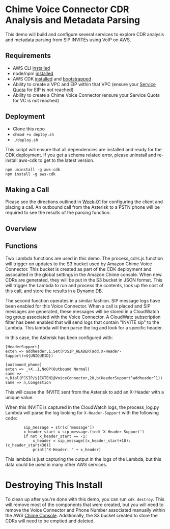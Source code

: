 # Chime Voice Connector CDR Analysis and Metadata Parsing

This demo will build and configure several services to explore CDR analysis and metadata parsing from SIP INVITEs using VoIP on AWS.

## Requirements
- AWS CLI [installed](https://docs.aws.amazon.com/cli/latest/userguide/install-cliv2-linux.html)
- node/npm [installed](https://github.com/nodesource/distributions/blob/master/README.md)
- AWS CDK [installed](https://docs.aws.amazon.com/cdk/latest/guide/getting_started.html) and [bootstrapped](https://docs.aws.amazon.com/cdk/latest/guide/bootstrapping.html)
- Ability to create a VPC and EIP within that VPC (ensure your [Service Quota](https://console.aws.amazon.com/servicequotas/) for EIP is not reached)
- Ability to create a Chime Voice Connector (ensure your Service Quota for VC is not reached)
## Deployment

- Clone this repo
- `chmod +x deploy.sh`
- `./deploy.sh`

This script will ensure that all dependencies are installed and ready for the CDK deployment.  If you get a schema related error, please uninstall and re-install aws-cdk to get to the latest version.  
```
npm uninstall -g aws-cdk
npm install -g aws-cdk
```

## Making a Call

Please see the directions outlined in [Week-01](https://github.com/aws-samples/building-with-amazon-chime/tree/main/week-01#configuring-a-client) for configuring the client and placing a call.  An outbound call from the Asterisk to a PSTN phone will be required to see the results of the parsing function.

## Overview

## Functions

Two Lambda functions are used in this demo.  The process_cdrs.js function will trigger on updates to the S3 bucket used by Amazon Chime Voice Connector.  This bucket is created as part of the CDK deployment and assocaited in the global settings in the Amazon Chime console.  When new CDRs are generated, they will be put in the S3 bucket in JSON format.  This will trigger the Lambda to run and process the contents, look up the cost of this call, and store the results in a Dynamo DB.

The second function operates in a similar fashion.  SIP message logs have been enabled for this Voice Connector.  When a call is placed and SIP messages are generated, these messages will be stored in a CloudWatch log group associated with the Voice Connector.  A CloudWatc subscription filter has been enabled that will send logs that contain "INVITE sip" to the Lambda.  This lambda will then parse the log and look for a specific header.  

In this case, the Asterisk has been configured with: 
```
[HeaderSupport]
exten => addheader,1,Set(PJSIP_HEADER(add,X-Header-Support)=${UNIQUEID})

[outbound_phone]
exten => _+X.,1,NoOP(Outbound Normal)
same => n,Dial(PJSIP/${EXTEN}@VoiceConnector,20,b(HeaderSupport^addheader^1))
same => n,Congestion
```

This will cause the INVITE sent from the Asterisk to add an X-Header with a unique value.  

When this INVITE is captured in the CloudWatch logs, the process_log.py Lambda will parse the log looking for `X-Header-Support` with the following code:

```
        sip_message = str(x['message'])
        x_header_start = sip_message.find('X-Header-Support')
        if not x_header_start == -1:
            x_header = sip_message[(x_header_start+18):(x_header_start+30)]
            print("X-Header: " + x_header)
```
This lambda is just capturing the output in the logs of the Lambda, but this data could be used in many other AWS services.

# Destroying This Install

To clean up after you're done with this demo, you can run `cdk destroy`.  This will remove most of the components that were created, but you will need to remove the Voice Connector and Phone Number associated manually within the AWS [Chime Console](https://console.chime.aws.amazon.com/).  Additionally, the S3 bucket created to store the CDRs will need to be emptied and deleted.